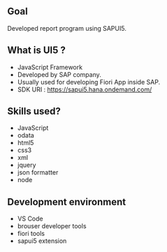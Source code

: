 ## Goal
Developed report program using SAPUI5.

## What is UI5 ?
* JavaScript Framework
* Developed by SAP company.
* Usually used for developing Fiori App inside SAP.
* SDK URI : https://sapui5.hana.ondemand.com/

## Skills used?
* JavaScript
* odata
* html5
* css3
* xml
* jquery
* json formatter
* node

## Development environment
* VS Code
* brouser developer tools
* fiori tools
* sapui5 extension
